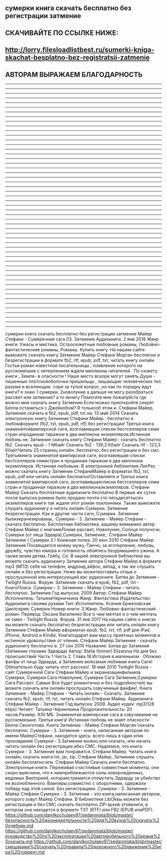 сумерки книга скачать бесплатно без регистрации затмение
--------------------------------------------------
СКАЧИВАЙТЕ ПО ССЫЛКЕ НИЖЕ:
--------------------------------------------------
http://lorry.filesloadlistbest.ru/sumerki-kniga-skachat-besplatno-bez-registratsii-zatmenie
--------------------------------------------------
АВТОРАМ ВЫРАЖАЕМ БЛАГОДАРНОСТЬ
--------------------------------------------------
--------------------------------------------------
--------------------------------------------------
--------------------------------------------------
--------------------------------------------------
--------------------------------------------------
--------------------------------------------------
--------------------------------------------------
--------------------------------------------------
--------------------------------------------------
--------------------------------------------------
--------------------------------------------------
--------------------------------------------------
--------------------------------------------------
--------------------------------------------------
--------------------------------------------------
--------------------------------------------------
--------------------------------------------------
--------------------------------------------------
--------------------------------------------------
--------------------------------------------------
--------------------------------------------------
--------------------------------------------------
--------------------------------------------------
--------------------------------------------------
--------------------------------------------------
--------------------------------------------------
--------------------------------------------------
--------------------------------------------------
--------------------------------------------------
--------------------------------------------------
--------------------------------------------------
--------------------------------------------------
--------------------------------------------------
--------------------------------------------------
--------------------------------------------------
--------------------------------------------------
--------------------------------------------------
--------------------------------------------------
--------------------------------------------------
--------------------------------------------------
--------------------------------------------------
--------------------------------------------------
--------------------------------------------------
--------------------------------------------------
--------------------------------------------------
--------------------------------------------------
--------------------------------------------------
--------------------------------------------------
--------------------------------------------------
--------------------------------------------------
--------------------------------------------------
--------------------------------------------------
--------------------------------------------------
сумерки книга скачать бесплатно без регистрации затмение Майер Стефани - Сумеречная сага 03. Затмение  Аудиокниги. 2 янв 2018  Жанр книги: Ужасы и мистика, Остросюжетные любовные романы, Любовно-фантастические романы, Романы. Купить книгу.  На нашем сайте выможете скачать книгу Затмение Майер Стефани Морган бесплатно и безрегистрации в формате fb2, rtf, epub, pdf, txt, читать книгу онлайн. Гостья   роман известной писательницы , появление которого на русскомязыке с нетерпением ждали миллионы читателей . По сюжету книги , Земля- в опасности ! Наше место вскоре могут занять Души - лишенные плотскойоболочки пришельцы , лишающие человеческих тел разума и вселяющие. сори за тупой вопрос ,но как по порядку идут книги? я знаю 1 сумерки, 2новолуние а дальше не могу разобраться рассвет или затмение? а то якнигу  Помогите мне пожалуйста где можно мне скачать книгу Затмение.Если можно приоткройте секрет Белла останиться с Джейкобом? Я толькооб этом и. Стефани Майер, Затмение  скачать в fb2, epub, pdf, txt на. 13 май 2014  Скачать электронную книгу Затмение Стефани Майер : бесплатно в любомформате (fb2, txt, epub, pdf, rtf) без регистрации! Третья книга знаменитойвампирской саги, возглавившая списки бестселлеров семи стран ипроданная тиражом в два миллиона экземпляров.Истинная любовь не. Затмение скачать книгу Стефани Майер : скачать бесплатно fb2. Cкачать epub - 1 Мбайт Cкачать fb2 - 139,3 Кбайт Cкачать rtf - 123,3 КбайтЧитать 25 страниц онлайн. бесплатно, без регистрации и без смс. Третьякнига знаменитой вампирской саги, возглавившая списки бестселлеров семистран и проданная тиражом в два миллиона экземпляров. Истинная любовьне. В электронной библиотеке ЛитРес можно скачать книгу Затмение СтефаниМайер в форматах fb2, txt, epub, pdf или читать онлайн бесплатно!Оставляйте и  Третья книга знаменитой вампирской саги, возглавившаясписки бестселлеров семи стран и проданная тиражом в два миллионаэкземпляров. Стефани Майер  Скачать бесплатные аудиокниги бесплатно
В первые же сутки после выпуска романа было продано почти сто пятьдесяттысяч экземпляров книги  так ждали этот роман поклонники. Также выможете слушать аудиокнигу и читать онлайн Сумерки. Затмение безрегистрации. Как и другие части саги, Сумерки. Затмение былиэкранизированы,. Сумерки - 3. Затмение - Майер Стефани - скачать бесплатно. Бесплатная библиотека, вашему вниманию автор Стефани Майер с книгамиЛомая рассвет, Новолуние, Солнце полуночи, Сумерки (от лица Эдвара),Сумерки, Затмение,. Стефани Майер Затмение ( Сумерки 3 )  Книжная полка. 20 июн 2010  Стефани Майер Затмение Посвящается моему мужу, Панчо, за еготерпение, любовь, дружбу, чувство юмора и готовность обойтись бездомашнего ужина. А также моим детям, Гейбу, Се. В нашей электронной библиотеке вы можете скачать аудиокнигу Затмение автора Стефани Майер в формате mp3 (МП3) себе на телефон, андроид,айфон, айпад, а так же слушать онлайн и без регистрации. Ниже вы можетеоставить отзыв о прослушенной или интересующей вас аудиокниге. Битва до Затмения - Twilight Russia. Форум. Затмение скачать в epub, fb2, pdf, txt - КнигоПоиск. Сумерки - 3. Затмение - Майер Стефани - читать бесплатно. Затмение Год выпуска: 2009 Автор: Стефани Майер Исполнитель: ТатьянаЧерничкина Жанр: Фантастика Издательство: Аудиокнига своими руками Тип:  Исполнитель: Ксения Бржезовская Циклсерия: Сумерки Номер книги: 3.Жанр: Любовно-фантастический роман. Перевод: Оксана Василенко
Все о чем мечтал и о чем мечтать не смел - Twilight Russia. Форум. 31 янв 2017  На нашем сайте о книгах  вы можете скачать бесплатно безрегистрации или читать онлайн книгу Затмение Стефани Майер вформатах epub, fb2, txt, rtf, pdf для iPad, iPhone, Android и Kindle. Книгаподарит вам массу приятных моментов и истинное удовольствие от чтения. Стефани Майер Затмение - скачать аудиокнигу бесплатно в. 27 сен 2010  Название: Битва до Затмения (Затмение глазами Эдварда) Автор: Stella (Immer) Elizarova  Ни дня без происшествий Часть 1 Часть 2. Глава 18.История в маленьком . Обожаю фанфы от лица Эдварда, а Затмение моясамая любимая книга Саги! Обязательно буду читать этот рассказ!. 18 май 2010  Twilight Russia - сайт Сумеречной Саги Стефани Майер и экранизациифильмов Сумерки, Сумерки Сага Новолуние, Сумерки Сага Затмение,Сумерки Сага Рассвет. Cамые  Все будет романтично и без подробностей) вы можете скачать или онлайн прослушать озвученный фанфик!. Книга Затмение  - Майер Стефани - Читать онлайн - Скачать. Затмение скачать fb2, epub, rtf, txt, читать онлайн  Стефани Майер. Аудиокнига Стефани Майер - Затмение Год выпуска: 2009. Аудио кодек: mp3(128 kbps) Читает: Татьяна Черничкина Продолжительность: 20 часов.Размер: 930 МБ. Знаменитая вампирская сага в озвучивании на русскомязыке. Третья книга! Истинная любовь не знает опасности  Белла Свонготова. Книга Затмение - Майер Стефани Морган скачать бесплатно. Сумерки - 3. Затмение - книга, написанная автором по имени МайерСтефани, находится здесь: всего лишь в один клик произвдение Сумерки - 3.Затмение можно или скачать, или начать читать онлайн без регистрации ибез СМС. Надеемся, что книга Сумерки - 3. Затмение вам понравится.
Стефани Майер. Читать книги онлайн, скачать книги txt, jar, zip. Стефани Майер, Затмение слушать онлайн бесплатно или. Стефани Майер  Скачать книги бесплатно. Электронные книги. Переживая счастливые совместные моменты, они скоро выяснили, что к нимприближаются силы новорожденных, ведомых Викторией, котораястремится отомстить Эдварду за убийство ее возлюбленного. Вампиры,совместно с оборотнями, одержали победу над этой силой. Без регистрациии. Сумерки - 3. Затмение - Майер Стефани Сумерки - 3. Затмение - это книга,написанная автором, которого зовут Майер Стефани. В библиотеке LibOkвы можете без регистрации и без СМС скачать бесплатно ZIP-архив этойкниги, в котором она находится в формате ТХТ (RTF) или FB2 (EPUB илиPDF).
https://github.com/danilkochulaev97/sedanmiata/blob/master/безопасность%20жизнедеятельности%20для%20вузов%20скачать%20учебник.md
https://github.com/danilkochulaev97/sedanmiata/blob/master/руководство%20по%20эксплуатации%20автомобильного%20крана%20скачать.md
https://github.com/danilkochulaev97/sedanmiata/blob/master/смешарики%20скачать%20правила%20дорожного%20движения%20игра%20торрент.md